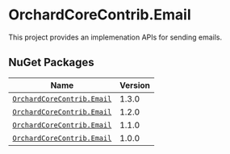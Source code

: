 # OrchardCoreContrib.Email

This project provides an implemenation APIs for sending emails.

## NuGet Packages

| Name | Version |
| --- | --- |
| [`OrchardCoreContrib.Email`](https://www.nuget.org/packages/OrchardCoreContrib.Email/1.3.0) | 1.3.0 |
| [`OrchardCoreContrib.Email`](https://www.nuget.org/packages/OrchardCoreContrib.Email/1.2.0) | 1.2.0 |
| [`OrchardCoreContrib.Email`](https://www.nuget.org/packages/OrchardCoreContrib.Email/1.1.0) | 1.1.0 |
| [`OrchardCoreContrib.Email`](https://www.nuget.org/packages/OrchardCoreContrib.Email/1.0.0) | 1.0.0 |
